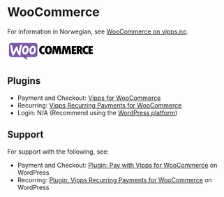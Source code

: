 <!-- START_METADATA
---
title: WooCommerce plugin platform
sidebar_label: WooCommerce
hide_table_of_contents: true
pagination_next: null
pagination_prev: null
---
END_METADATA -->

# WooCommerce

For information in Norwegian, see [WooCommerce on vipps.no](https://www.vipps.no/produkter-og-tjenester/bedrift/ta-betalt-paa-nett/ta-betalt-paa-nett/woocommerce/).

![WooCommerce logo](images/woocommerce.png)

## Plugins

* Payment and Checkout: [Vipps for WooCommerce](https://github.com/vippsas/vipps-woocommerce)
* Recurring: [Vipps Recurring Payments for WooCommerce](https://github.com/vippsas/vipps-recurring-woocommerce)
* Login: N/A (Recommend using the [WordPress platform](wordpress.md))

## Support

For support with the following, see:

* Payment and Checkout: [Plugin: Pay with Vipps for WooCommerce](https://wordpress.org/support/plugin/woo-vipps/) on WordPress
* Recurring: [Plugin: Vipps Recurring Payments for WooCommerce](https://wordpress.org/support/plugin/vipps-recurring-payments-gateway-for-woocommerce/) on WordPress
